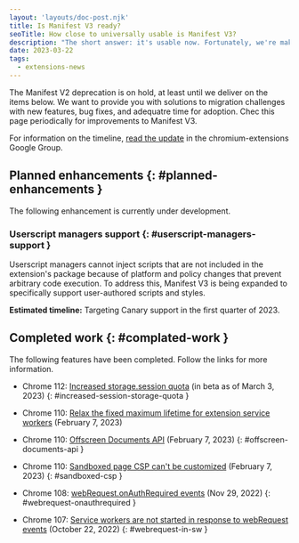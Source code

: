 ```yaml
---
layout: 'layouts/doc-post.njk'
title: Is Manifest V3 ready?
seoTitle: How close to universally usable is Manifest V3?
description: "The short answer: it's usable now. Fortunately, we're making progress on its features."
date: 2023-03-22
tags:
  - extensions-news
---
```


The Manifest V2 deprecation is on hold, at least until we deliver on the items below. We want to provide you with solutions to migration challenges with new features, bug fixes, and adequatre time for adoption. Chec this page periodically for improvements to Manifest V3.

For information on the timeline, [read the update](https://groups.google.com/u/1/a/chromium.org/g/chromium-extensions/c/zQ77HkGmK9E) in the chromium-extensions Google Group.

## Planned enhancements {: #planned-enhancements }

The following enhancement is currently under development.

### Userscript managers support {: #userscript-managers-support }

Userscript managers cannot inject scripts that are not included in the extension's package because of platform and policy changes that prevent arbitrary code execution. To address this, Manifest V3 is being expanded to specifically support user-authored scripts and styles.

**Estimated timeline:** Targeting Canary support in the first quarter of 2023.

## Completed work {: #complated-work }

The following features have been completed. Follow the links for more information.

* Chrome 112: [Increased storage.session quota](/docs/extensions/whatsnew/#m112-storage-session-quota) (in beta as of March 3, 2023) {: #increased-session-storage-quota }

* Chrome 110: [Relax the fixed maximum lifetime for extension service workers](/docs/extensions/whatsnew/#sw-fixed-lifetime) (February 7, 2023)

* Chrome 110: [Offscreen Documents API](/docs/extensions/whatsnew/#offscreen-documents-api) (February 7, 2023) {: #offscreen-documents-api }

* Chrome 110: [Sandboxed page CSP can't be customized](/docs/extensions/whatsnew/#sandboxed-csp) (February 7, 2023) {: #sandboxed-csp }

* Chrome 108: [webRequest.onAuthRequired events](/docs/extensions/whatsnew/#webrequest-onauthrequired) (Nov 29, 2022) {: #webrequest-onauthrequired }

* Chrome 107: [Service workers are not started in response to webRequest events](/docs/extensions/whatsnew/#webrequest-in-sw) (October 22, 2022) {: #webrequest-in-sw }
